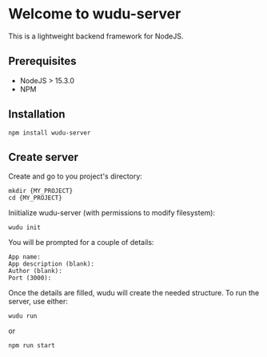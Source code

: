 # Welcome to wudu-server

This is a lightweight backend framework for NodeJS.

## Prerequisites

 - NodeJS > 15.3.0
 - NPM

## Installation

```shell
npm install wudu-server
```

## Create server

Create and go to you project's directory:
```shell
mkdir {MY_PROJECT}
cd {MY_PROJECT}
```

Iniitialize wudu-server (with permissions to modify filesystem):
```shell
wudu init
```

You will be prompted for a couple of details:
```shell
App name:
App description (blank):
Author (blank):
Port (3000):
```

Once the details are filled, wudu will create the needed structure.
To run the server, use either:
```shell
wudu run
```
or
```shell
npm run start
```

